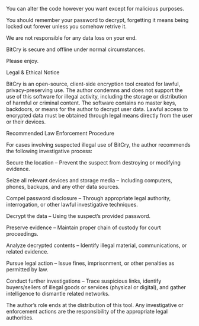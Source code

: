 You can alter the code however you want except for malicious purposes.

You should remember your password to decrypt, forgetting it means being locked out forever unless you somehow retrive it.

We are not responsible for any data loss on your end.

BitCry is secure and offline under normal circumstances.

Please enjoy.

Legal & Ethical Notice

BitCry is an open-source, client-side encryption tool created for lawful, privacy-preserving use.
The author condemns and does not support the use of this software for illegal activity, including the storage or distribution of harmful or criminal content.
The software contains no master keys, backdoors, or means for the author to decrypt user data.
Lawful access to encrypted data must be obtained through legal means directly from the user or their devices.

Recommended Law Enforcement Procedure

For cases involving suspected illegal use of BitCry, the author recommends the following investigative process:

Secure the location – Prevent the suspect from destroying or modifying evidence.

Seize all relevant devices and storage media – Including computers, phones, backups, and any other data sources.

Compel password disclosure – Through appropriate legal authority, interrogation, or other lawful investigative techniques.

Decrypt the data – Using the suspect’s provided password.

Preserve evidence – Maintain proper chain of custody for court proceedings.

Analyze decrypted contents – Identify illegal material, communications, or related evidence.

Pursue legal action – Issue fines, imprisonment, or other penalties as permitted by law.

Conduct further investigations – Trace suspicious links, identify buyers/sellers of illegal goods or services (physical or digital), and gather intelligence to dismantle related networks.

The author’s role ends at the distribution of this tool. Any investigative or enforcement actions are the responsibility of the appropriate legal authorities.
